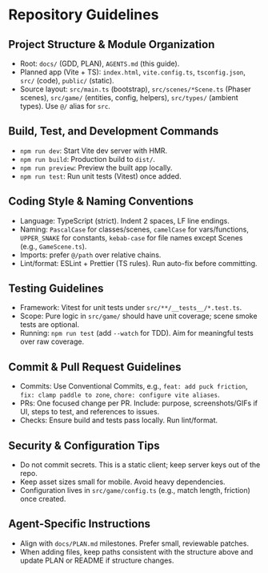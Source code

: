 # Repository Guidelines

## Project Structure & Module Organization
- Root: `docs/` (GDD, PLAN), `AGENTS.md` (this guide).
- Planned app (Vite + TS): `index.html`, `vite.config.ts`, `tsconfig.json`, `src/` (code), `public/` (static).
- Source layout: `src/main.ts` (bootstrap), `src/scenes/*Scene.ts` (Phaser scenes), `src/game/` (entities, config, helpers), `src/types/` (ambient types). Use `@/` alias for `src`.

## Build, Test, and Development Commands
- `npm run dev`: Start Vite dev server with HMR.
- `npm run build`: Production build to `dist/`.
- `npm run preview`: Preview the built app locally.
- `npm run test`: Run unit tests (Vitest) once added.

## Coding Style & Naming Conventions
- Language: TypeScript (strict). Indent 2 spaces, LF line endings.
- Naming: `PascalCase` for classes/scenes, `camelCase` for vars/functions, `UPPER_SNAKE` for constants, `kebab-case` for file names except Scenes (e.g., `GameScene.ts`).
- Imports: prefer `@/path` over relative chains.
- Lint/format: ESLint + Prettier (TS rules). Run auto-fix before committing.

## Testing Guidelines
- Framework: Vitest for unit tests under `src/**/__tests__/*.test.ts`.
- Scope: Pure logic in `src/game/` should have unit coverage; scene smoke tests are optional.
- Running: `npm run test` (add `--watch` for TDD). Aim for meaningful tests over raw coverage.

## Commit & Pull Request Guidelines
- Commits: Use Conventional Commits, e.g., `feat: add puck friction`, `fix: clamp paddle to zone`, `chore: configure vite aliases`.
- PRs: One focused change per PR. Include: purpose, screenshots/GIFs if UI, steps to test, and references to issues.
- Checks: Ensure build and tests pass locally. Run lint/format.

## Security & Configuration Tips
- Do not commit secrets. This is a static client; keep server keys out of the repo.
- Keep asset sizes small for mobile. Avoid heavy dependencies.
- Configuration lives in `src/game/config.ts` (e.g., match length, friction) once created.

## Agent-Specific Instructions
- Align with `docs/PLAN.md` milestones. Prefer small, reviewable patches.
- When adding files, keep paths consistent with the structure above and update PLAN or README if structure changes.
